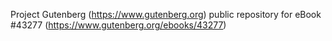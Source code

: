 Project Gutenberg (https://www.gutenberg.org) public repository for eBook #43277 (https://www.gutenberg.org/ebooks/43277)
